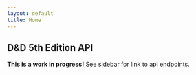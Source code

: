 ```yaml
---
layout: default
title: Home
---
```

## D&D 5th Edition API

__This is a work in progress!__ See sidebar for link to api endpoints.
